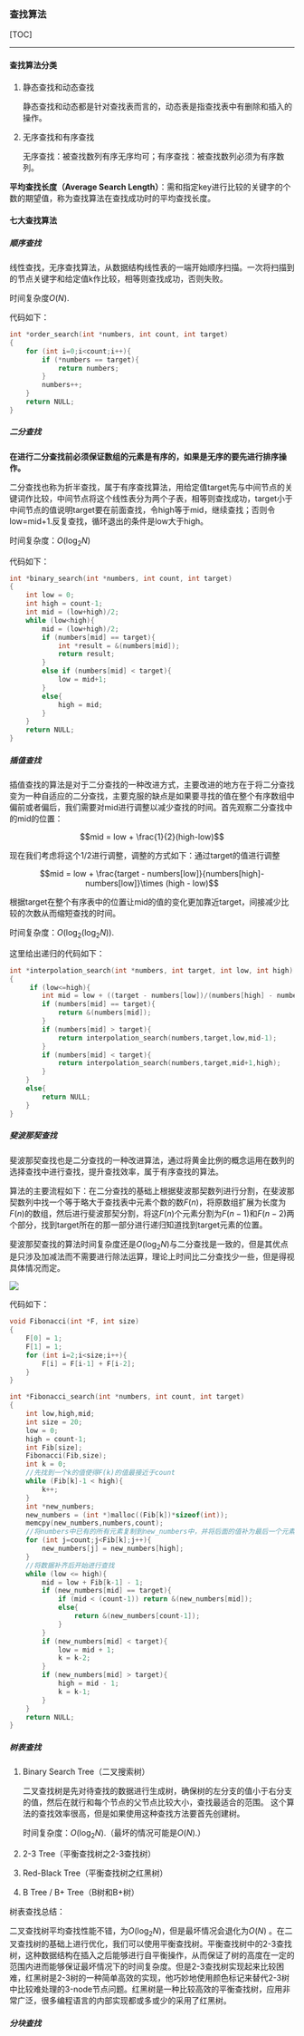 ### 查找算法

[TOC]

---

#### 查找算法分类

1. 静态查找和动态查找

   静态查找和动态都是针对查找表而言的，动态表是指查找表中有删除和插入的操作。

2. 无序查找和有序查找

   无序查找：被查找数列有序无序均可；有序查找：被查找数列必须为有序数列。

**平均查找长度（Average Search Length）**：需和指定key进行比较的关键字的个数的期望值，称为查找算法在查找成功时的平均查找长度。

#### 七大查找算法

##### 顺序查找

线性查找，无序查找算法，从数据结构线性表的一端开始顺序扫描。一次将扫描到的节点关键字和给定值k作比较，相等则查找成功，否则失败。

时间复杂度$O(N)$.

代码如下：

```c
int *order_search(int *numbers, int count, int target)
{
    for (int i=0;i<count;i++){
        if (*numbers == target){
            return numbers;
        }
        numbers++;
    }
    return NULL;
}
```

##### 二分查找

**在进行二分查找前必须保证数组的元素是有序的，如果是无序的要先进行排序操作。**

二分查找也称为折半查找，属于有序查找算法，用给定值target先与中间节点的关键词作比较，中间节点将这个线性表分为两个子表，相等则查找成功，target小于中间节点的值说明target要在前面查找，令high等于mid，继续查找；否则令low=mid+1.反复查找，循环退出的条件是low大于high。

时间复杂度：$O(\log_2 N)$

代码如下：

```c
int *binary_search(int *numbers, int count, int target)
{
    int low = 0;
    int high = count-1;
    int mid = (low+high)/2;
    while (low<high){
        mid = (low+high)/2;
        if (numbers[mid] == target){
            int *result = &(numbers[mid]);
            return result;
        }
        else if (numbers[mid] < target){
            low = mid+1;
        }
        else{
            high = mid;
        }
    }
    return NULL;
}
```

##### 插值查找

插值查找的算法是对于二分查找的一种改进方式，主要改进的地方在于将二分查找变为一种自适应的二分查找，主要克服的缺点是如果要寻找的值在整个有序数组中偏前或者偏后，我们需要对mid进行调整以减少查找的时间。首先观察二分查找中的mid的位置：

$$mid = low + \frac{1}{2}(high-low)$$

现在我们考虑将这个1/2进行调整，调整的方式如下：通过target的值进行调整

$$mid = low + \frac{target - numbers[low]}{numbers[high]- numbers[low]}\times (high - low)$$

根据target在整个有序表中的位置让mid的值的变化更加靠近target，间接减少比较的次数从而缩短查找的时间。

时间复杂度：$O(\log_2(\log_2 N))$.

这里给出递归的代码如下：

```c
int *interpolation_search(int *numbers, int target, int low, int high)
{
     if (low<=high){
        int mid = low + ((target - numbers[low])/(numbers[high] - numbers[low]))*(high - low);
        if (numbers[mid] == target){
            return &(numbers[mid]);
        }
        if (numbers[mid] > target){
            return interpolation_search(numbers,target,low,mid-1);
        }
        if (numbers[mid] < target){
            return interpolation_search(numbers,target,mid+1,high);
        }
    }
    else{
        return NULL;
    }
}
```

##### 斐波那契查找

斐波那契查找也是二分查找的一种改进算法，通过将黄金比例的概念运用在数列的选择查找中进行查找，提升查找效率，属于有序查找的算法。

算法的主要流程如下：在二分查找的基础上根据斐波那契数列进行分割，在斐波那契数列中找一个等于略大于查找表中元素个数的数$F(n)$，将原数组扩展为长度为$F(n)$的数组，然后进行斐波那契分割，将这$F(n)$个元素分割为$F(n-1)$和$F(n-2)$两个部分，找到target所在的那一部分进行递归知道找到target元素的位置。

斐波那契查找的算法时间复杂度还是$O(\log_2N)$与二分查找是一致的，但是其优点是只涉及加减法而不需要进行除法运算，理论上时间比二分查找少一些，但是得视具体情况而定。

![](fibonacci_search.png)

代码如下：

```c
void Fibonacci(int *F, int size)
{
    F[0] = 1;
    F[1] = 1;
    for (int i=2;i<size;i++){
        F[i] = F[i-1] + F[i-2];
    }
}

int *Fibonacci_search(int *numbers, int count, int target)
{
    int low,high,mid;
    int size = 20;
    low = 0;
    high = count-1;
    int Fib[size];
    Fibonacci(Fib,size);
    int k = 0;
    //先找到一个k的值使得F(k)的值最接近于count
    while (Fib[k]-1 < high){
        k++;
    }
    int *new_numbers;
    new_numbers = (int *)malloc((Fib[k])*sizeof(int));
    memcpy(new_numbers,numbers,count);
    //将numbers中已有的所有元素复制到new_numbers中，并将后面的值补为最后一个元素的值
    for (int j=count;j<Fib[k];j++){
        new_numbers[j] = new_numbers[high];
    }
    //将数据补齐后开始进行查找
    while (low <= high){
        mid = low + Fib[k-1] - 1;
        if (new_numbers[mid] == target){
            if (mid < (count-1)) return &(new_numbers[mid]);
            else{
                return &(new_numbers[count-1]);
            }
        }
        if (new_numbers[mid] < target){
            low = mid + 1;
            k = k-2;
        }
        if (new_numbers[mid] > target){
            high = mid - 1;
            k = k-1;
        }
    }
    return NULL;
}
```

##### 树表查找

1. Binary Search Tree（二叉搜索树）

   二叉查找树是先对待查找的数据进行生成树，确保树的左分支的值小于右分支的值，然后在就行和每个节点的父节点比较大小，查找最适合的范围。 这个算法的查找效率很高，但是如果使用这种查找方法要首先创建树。

   时间复杂度：$O(\log_2 N)$.（最坏的情况可能是$O(N)$.）

2. 2-3 Tree（平衡查找树之2-3查找树）

3. Red-Black Tree（平衡查找树之红黑树）

4. B Tree / B+ Tree（B树和B+树）

树表查找总结：

二叉查找树平均查找性能不错，为$O(\log_2N)$，但是最坏情况会退化为$O(N)$ 。在二叉查找树的基础上进行优化，我们可以使用平衡查找树。平衡查找树中的2-3查找树，这种数据结构在插入之后能够进行自平衡操作，从而保证了树的高度在一定的范围内进而能够保证最坏情况下的时间复杂度。但是2-3查找树实现起来比较困难，红黑树是2-3树的一种简单高效的实现，他巧妙地使用颜色标记来替代2-3树中比较难处理的3-node节点问题。红黑树是一种比较高效的平衡查找树，应用非常广泛，很多编程语言的内部实现都或多或少的采用了红黑树。

##### 分块查找

